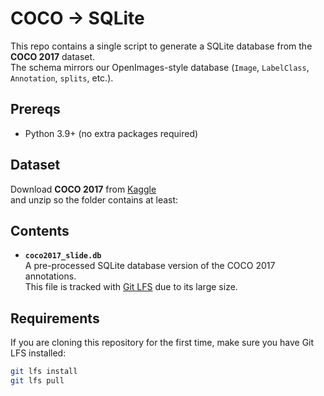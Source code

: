 # COCO → SQLite

This repo contains a single script to generate a SQLite database from the **COCO 2017** dataset.  
The schema mirrors our OpenImages-style database (`Image`, `LabelClass`, `Annotation`, `splits`, etc.).

## Prereqs
- Python 3.9+ (no extra packages required)

## Dataset
Download **COCO 2017** from [Kaggle](https://www.kaggle.com/datasets/awsaf49/coco-2017-dataset)  
and unzip so the folder contains at least:


## Contents

- **`coco2017_slide.db`**  
  A pre-processed SQLite database version of the COCO 2017 annotations.  
  This file is tracked with [Git LFS](https://git-lfs.github.com/) due to its large size.

## Requirements

If you are cloning this repository for the first time, make sure you have Git LFS installed:

```bash
git lfs install
git lfs pull
